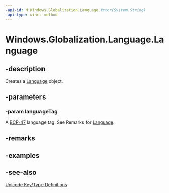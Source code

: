 ```yaml
---
-api-id: M:Windows.Globalization.Language.#ctor(System.String)
-api-type: winrt method
---
```


<!-- Method syntax
public Language(System.String languageTag)
-->

# Windows.Globalization.Language.Language

## -description
Creates a [Language](language.md) object.

## -parameters
### -param languageTag
A [BCP-47](http://tools.ietf.org/html/bcp47) language tag. See Remarks for [Language](language.md).

## -remarks


## -examples

## -see-also
[Unicode Key/Type Definitions](http://www.unicode.org/reports/tr35/#Key_Type_Definitions)
